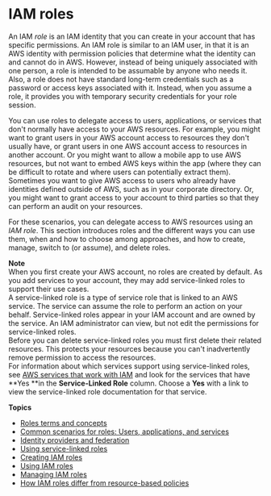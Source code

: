 # IAM roles<a name="id_roles"></a>

An IAM *role* is an IAM identity that you can create in your account that has specific permissions\. An IAM role is similar to an IAM user, in that it is an AWS identity with permission policies that determine what the identity can and cannot do in AWS\. However, instead of being uniquely associated with one person, a role is intended to be assumable by anyone who needs it\. Also, a role does not have standard long\-term credentials such as a password or access keys associated with it\. Instead, when you assume a role, it provides you with temporary security credentials for your role session\.

You can use roles to delegate access to users, applications, or services that don't normally have access to your AWS resources\. For example, you might want to grant users in your AWS account access to resources they don't usually have, or grant users in one AWS account access to resources in another account\. Or you might want to allow a mobile app to use AWS resources, but not want to embed AWS keys within the app \(where they can be difficult to rotate and where users can potentially extract them\)\. Sometimes you want to give AWS access to users who already have identities defined outside of AWS, such as in your corporate directory\. Or, you might want to grant access to your account to third parties so that they can perform an audit on your resources\.

For these scenarios, you can delegate access to AWS resources using an *IAM role*\. This section introduces roles and the different ways you can use them, when and how to choose among approaches, and how to create, manage, switch to \(or assume\), and delete roles\.

**Note**  
When you first create your AWS account, no roles are created by default\. As you add services to your account, they may add service\-linked roles to support their use cases\.  
  A service\-linked role is a type of service role that is linked to an AWS service\. The service can assume the role to perform an action on your behalf\. Service\-linked roles appear in your IAM account and are owned by the service\. An IAM administrator can view, but not edit the permissions for service\-linked roles\.   
Before you can delete service\-linked roles you must first delete their related resources\. This protects your resources because you can't inadvertently remove permission to access the resources\.  
For information about which services support using service\-linked roles, see [AWS services that work with IAM](reference_aws-services-that-work-with-iam.md) and look for the services that have **Yes **in the **Service\-Linked Role** column\. Choose a **Yes** with a link to view the service\-linked role documentation for that service\.

**Topics**
+ [Roles terms and concepts](id_roles_terms-and-concepts.md)
+ [Common scenarios for roles: Users, applications, and services](id_roles_common-scenarios.md)
+ [Identity providers and federation](id_roles_providers.md)
+ [Using service\-linked roles](using-service-linked-roles.md)
+ [Creating IAM roles](id_roles_create.md)
+ [Using IAM roles](id_roles_use.md)
+ [Managing IAM roles](id_roles_manage.md)
+ [How IAM roles differ from resource\-based policies](id_roles_compare-resource-policies.md)